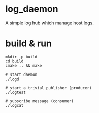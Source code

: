 # log_daemon

A simple log hub which manage host logs.

# build & run

```
mkdir -p build
cd build
cmake .. && make

# start daemon
./logd

# start a trivial publisher (producer)
./logtest

# subscribe message (consumer)
./logcat
```
